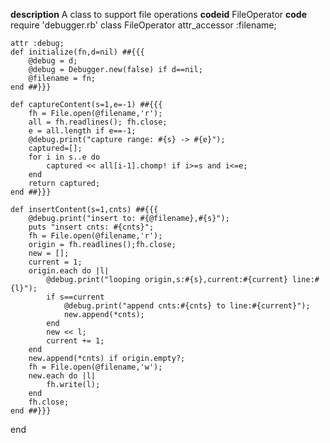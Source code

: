 **description**
A class to support file operations
**codeid**
FileOperator
**code**
require 'debugger.rb'
class FileOperator
	attr_accessor :filename;

	attr :debug;
	def initialize(fn,d=nil) ##{{{
		@debug = d;
		@debug = Debugger.new(false) if d==nil;
		@filename = fn;
	end ##}}}

	def captureContent(s=1,e=-1) ##{{{
		fh = File.open(@filename,'r');
		all = fh.readlines(); fh.close;
		e = all.length if e==-1;
		@debug.print("capture range: #{s} -> #{e}");
		captured=[];
		for i in s..e do
			captured << all[i-1].chomp! if i>=s and i<=e;
		end
		return captured;
	end ##}}}

	def insertContent(s=1,cnts) ##{{{
		@debug.print("insert to: #{@filename},#{s}");
		puts "insert cnts: #{cnts}";
		fh = File.open(@filename,'r');
		origin = fh.readlines();fh.close;
		new = [];
		current = 1;
		origin.each do |l|
			@debug.print("looping origin,s:#{s},current:#{current} line:#{l}");
			if s==current
				@debug.print("append cnts:#{cnts} to line:#{current}");
				new.append(*cnts);
			end
			new << l;
			current += 1;
		end
		new.append(*cnts) if origin.empty?;
		fh = File.open(@filename,'w');
		new.each do |l|
			fh.write(l);
		end
		fh.close;
	end ##}}}
end

